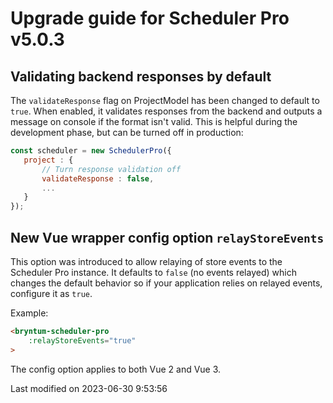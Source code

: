 # Upgrade guide for Scheduler Pro v5.0.3

## Validating backend responses by default
The `validateResponse` flag on ProjectModel has been changed to default to `true`. When enabled, it validates responses
from the backend and outputs a message on console if the format isn't valid. This is helpful during the development 
phase, but can be turned off in production:

```javascript
const scheduler = new SchedulerPro({
   project : {
       // Turn response validation off
       validateResponse : false,
       ...
   } 
});
```

## New Vue wrapper config option `relayStoreEvents`

This option was introduced to allow relaying of store events to the Scheduler Pro instance. It defaults to `false` (no events
relayed) which changes the default behavior so if your application relies on relayed events, configure it as `true`.

Example:
```html
<bryntum-scheduler-pro
    :relayStoreEvents="true"
>
```

The config option applies to both Vue 2 and Vue 3.


<p class="last-modified">Last modified on 2023-06-30 9:53:56</p>